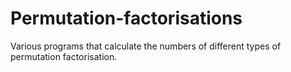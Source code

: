 # Permutation-factorisations
Various programs that calculate the numbers of different types of permutation factorisation.

